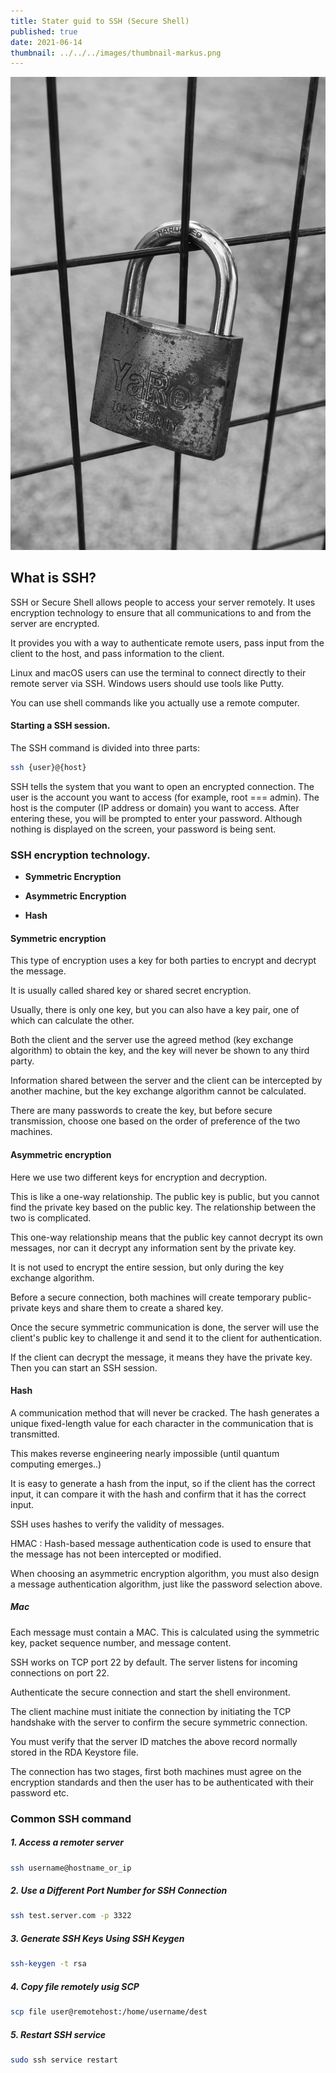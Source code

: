 ```yaml
---
title: Stater guid to SSH (Secure Shell)
published: true
date: 2021-06-14
thumbnail: ../../../images/thumbnail-markus.png
---
```


![What is SSH](../../../images/markus-winkler-djDQKdjdYss-unsplash.jpg)

## What is SSH?

SSH or Secure Shell allows people to access your server remotely. It uses encryption technology to ensure that all communications to and from the server are encrypted.

It provides you with a way to authenticate remote users, pass input from the client to the host, and pass information to the client.

Linux and macOS users can use the terminal to connect directly to their remote server via SSH. Windows users should use tools like Putty.

You can use shell commands like you actually use a remote computer.

#### Starting a SSH session.

The SSH command is divided into three parts:

```bash
ssh {user}@{host}
```

SSH tells the system that you want to open an encrypted connection. The user is the account you want to access (for example, root === admin). The host is the computer (IP address or domain) you want to access. After entering these, you will be prompted to enter your password. Although nothing is displayed on the screen, your password is being sent.

### SSH encryption technology.

- **Symmetric Encryption**

* **Asymmetric Encryption**

* **Hash**

#### Symmetric encryption

This type of encryption uses a key for both parties to encrypt and decrypt the message.

It is usually called shared key or shared secret encryption.

Usually, there is only one key, but you can also have a key pair, one of which can calculate the other.

Both the client and the server use the agreed method (key exchange algorithm) to obtain the key, and the key will never be shown to any third party.

Information shared between the server and the client can be intercepted by another machine, but the key exchange algorithm cannot be calculated.

There are many passwords to create the key, but before secure transmission, choose one based on the order of preference of the two machines.

#### Asymmetric encryption

Here we use two different keys for encryption and decryption.

This is like a one-way relationship. The public key is public, but you cannot find the private key based on the public key. The relationship between the two is complicated.

This one-way relationship means that the public key cannot decrypt its own messages, nor can it decrypt any information sent by the private key.

It is not used to encrypt the entire session, but only during the key exchange algorithm.

Before a secure connection, both machines will create temporary public-private keys and share them to create a shared key.

Once the secure symmetric communication is done, the server will use the client's public key to challenge it and send it to the client for authentication.

If the client can decrypt the message, it means they have the private key. Then you can start an SSH session.

#### Hash

A communication method that will never be cracked. The hash generates a unique fixed-length value for each character in the communication that is transmitted.

This makes reverse engineering nearly impossible (until quantum computing emerges..)

It is easy to generate a hash from the input, so if the client has the correct input, it can compare it with the hash and confirm that it has the correct input.

SSH uses hashes to verify the validity of messages.

HMAC : Hash-based message authentication code is used to ensure that the message has not been intercepted or modified.

When choosing an asymmetric encryption algorithm, you must also design a message authentication algorithm, just like the password selection above.

##### Mac

Each message must contain a MAC. This is calculated using the symmetric key, packet sequence number, and message content.

SSH works on TCP port 22 by default. The server listens for incoming connections on port 22.

Authenticate the secure connection and start the shell environment.

The client machine must initiate the connection by initiating the TCP handshake with the server to confirm the secure symmetric connection.

You must verify that the server ID matches the above record normally stored in the RDA Keystore file.

The connection has two stages, first both machines must agree on the encryption standards and then the user has to be authenticated with their password etc.

### Common SSH command

##### 1. Access a remoter server

```bash
ssh username@hostname_or_ip
```

##### 2. Use a Different Port Number for SSH Connection

```bash
ssh test.server.com -p 3322
```

##### 3. Generate SSH Keys Using SSH Keygen

```bash
ssh-keygen -t rsa
```

##### 4. Copy file remotely usig SCP

```bash
scp file user@remotehost:/home/username/dest
```

##### 5. Restart SSH service

```bash
sudo ssh service restart
```
